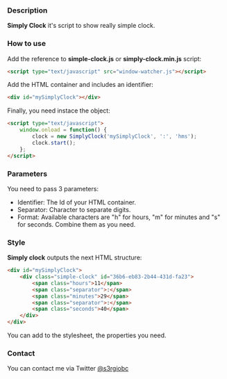 ### **Description**
**Simply Clock** it's script to show really simple clock.

### **How to use**

Add the reference to **simple-clock.js** or **simply-clock.min.js** script:

```html
<script type="text/javascript" src="window-watcher.js"></script>
```

Add the HTML container and includes an identifier:

```html
<div id="mySimplyClock"></div>
```

Finally, you need instace the object:

```html
<script type="text/javascript">
    window.onload = function() {
        clock = new SimplyClock('mySimplyClock', ':', 'hms');
        clock.start();
    };
</script>
```
### **Parameters**

You need to pass 3 parameters:

  * Identifier: The Id of your HTML container.
  * Separator: Character to separate digits.
  * Format: Available characters are "h" for hours, "m" for minutes and "s" for seconds. Combine them as you need.
  
### **Style**

**Simply clock** outputs the next HTML structure:

```html
<div id="mySimplyClock">
    <div class="simple-clock" id="36b6-eb83-2b44-431d-fa23">
        <span class="hours">11</span>
        <span class="separator">:</span>
        <span class="minutes">29</span>
        <span class="separator">:</span>
        <span class="seconds">40</span>
    </div>
</div>
```

You can add to the stylesheet, the properties you need.

### **Contact**
You can contact me via Twitter [@s3rgiobc](https://twitter.com/s3rgiobc)
